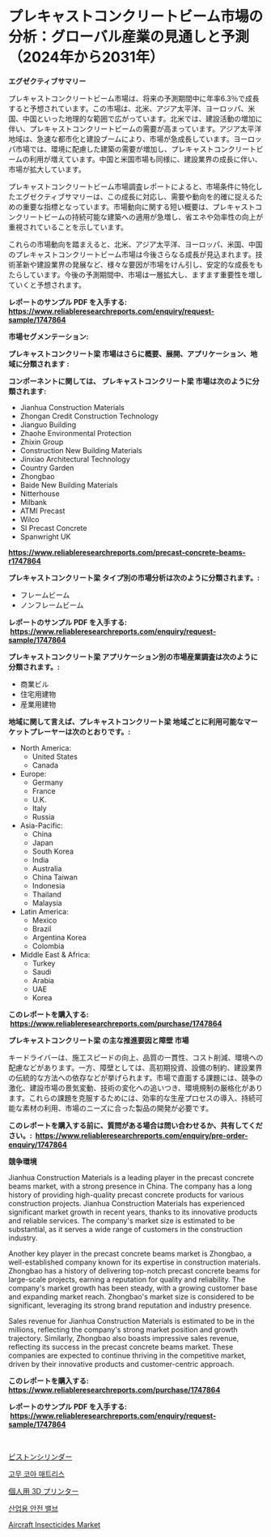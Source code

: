 <p><h1>プレキャストコンクリートビーム市場の分析：グローバル産業の見通しと予測（2024年から2031年）</h1></p><p><strong>エグゼクティブサマリー</strong></p>
<p><p>プレキャストコンクリートビーム市場は、将来の予測期間中に年率6.3％で成長すると予想されています。この市場は、北米、アジア太平洋、ヨーロッパ、米国、中国といった地理的な範囲で広がっています。北米では、建設活動の増加に伴い、プレキャストコンクリートビームの需要が高まっています。アジア太平洋地域は、急速な都市化と建設ブームにより、市場が急成長しています。ヨーロッパ市場では、環境に配慮した建築の需要が増加し、プレキャストコンクリートビームの利用が増えています。中国と米国市場も同様に、建設業界の成長に伴い、市場が拡大しています。</p><p>プレキャストコンクリートビーム市場調査レポートによると、市場条件に特化したエグゼクティブサマリーは、この成長に対応し、需要や動向を的確に捉えるための重要な指標となっています。市場動向に関する短い概要は、プレキャストコンクリートビームの持続可能な建築への適用が急増し、省エネや効率性の向上が重視されていることを示しています。</p><p>これらの市場動向を踏まえると、北米、アジア太平洋、ヨーロッパ、米国、中国のプレキャストコンクリートビーム市場は今後さらなる成長が見込まれます。技術革新や建設業界の発展など、様々な要因が市場をけん引し、安定的な成長をもたらしています。今後の予測期間中、市場は一層拡大し、ますます重要性を増していくと予想されます。</p></p>
<p><strong>レポートのサンプル PDF を入手する: <a href="https://www.reliableresearchreports.com/enquiry/request-sample/1747864">https://www.reliableresearchreports.com/enquiry/request-sample/1747864</a></strong></p>
<p><strong>市場セグメンテーション:</strong></p>
<p><strong> プレキャストコンクリート梁 市場はさらに概要、展開、アプリケーション、地域に分類されます :</strong></p>
<p><strong>コンポーネントに関しては、 プレキャストコンクリート梁 市場は次のように分類されます: &nbsp;</strong></p>
<p><ul><li>Jianhua Construction Materials</li><li>Zhongan Credit Construction Technology</li><li>Jianguo Building</li><li>Zhaohe Environmental Protection</li><li>Zhixin Group</li><li>Construction New Building Materials</li><li>Jinxiao Architectural Technology</li><li>Country Garden</li><li>Zhongbao</li><li>Baide New Building Materials</li><li>Nitterhouse</li><li>Milbank</li><li>ATMI Precast</li><li>Wilco</li><li>SI Precast Concrete</li><li>Spanwright UK</li></ul></p>
<p><strong><a href="https://www.reliableresearchreports.com/precast-concrete-beams-r1747864">https://www.reliableresearchreports.com/precast-concrete-beams-r1747864</a></strong></p>
<p><strong> プレキャストコンクリート梁 タイプ別の市場分析は次のように分類されます。:</strong></p>
<p><ul><li>フレームビーム</li><li>ノンフレームビーム</li></ul></p>
<p><strong>レポートのサンプル PDF を入手する: &nbsp;<a href="https://www.reliableresearchreports.com/enquiry/request-sample/1747864">https://www.reliableresearchreports.com/enquiry/request-sample/1747864</a></strong></p>
<p><strong> プレキャストコンクリート梁 アプリケーション別の市場産業調査は次のように分類されます。:</strong></p>
<p><ul><li>商業ビル</li><li>住宅用建物</li><li>産業用建物</li></ul></p>
<p><strong>地域に関して言えば、プレキャストコンクリート梁 地域ごとに利用可能なマーケットプレーヤーは次のとおりです。:</strong></p>
<p><ul>
    <li>
        North America:
        <ul>
            <li>United States</li>
            <li>Canada</li>
        </ul>
    </li>
    <li>
        Europe:
        <ul>
            <li>Germany</li>
            <li>France</li>
            <li>U.K.</li>
            <li>Italy</li>
            <li>Russia</li>
        </ul>
    </li>
    <li>
        Asia-Pacific:
        <ul>
            <li>China</li>
            <li>Japan</li>
            <li>South Korea</li>
            <li>India</li>
            <li>Australia</li>
            <li>China Taiwan</li>
            <li>Indonesia</li>
            <li>Thailand</li>
            <li>Malaysia</li>
        </ul>
    </li>
    <li>
        Latin America:
        <ul>
            <li>Mexico</li>
            <li>Brazil</li>
            <li>Argentina Korea</li>
            <li>Colombia</li>
        </ul>
    </li>
    <li>
        Middle East & Africa:
        <ul>
            <li>Turkey</li>
            <li>Saudi</li>
            <li>Arabia</li>
            <li>UAE</li>
            <li>Korea</li>
        </ul>
    </li>
    </ul></p>
<p><strong>このレポートを購入する: &nbsp;<a href="https://www.reliableresearchreports.com/purchase/1747864">https://www.reliableresearchreports.com/purchase/1747864</a></strong></p>
<p><strong>プレキャストコンクリート梁 の主な推進要因と障壁 市場</strong></p>
<p><p>キードライバーは、施工スピードの向上、品質の一貫性、コスト削減、環境への配慮などがあります。一方、障壁としては、高初期投資、設備の制約、建設業界の伝統的な方法への依存などが挙げられます。市場で直面する課題には、競争の激化、建設市場の景気変動、技術の変化への追いつき、環境規制の厳格化があります。これらの課題を克服するためには、効率的な生産プロセスの導入、持続可能な素材の利用、市場のニーズに合った製品の開発が必要です。</p></p>
<p><strong>このレポートを購入する前に、質問がある場合は問い合わせるか、共有してください。:&nbsp; <a href="https://www.reliableresearchreports.com/enquiry/pre-order-enquiry/1747864">https://www.reliableresearchreports.com/enquiry/pre-order-enquiry/1747864</a></strong></p>
<p><strong>競争環境</strong></p>
<p><p>Jianhua Construction Materials is a leading player in the precast concrete beams market, with a strong presence in China. The company has a long history of providing high-quality precast concrete products for various construction projects. Jianhua Construction Materials has experienced significant market growth in recent years, thanks to its innovative products and reliable services. The company's market size is estimated to be substantial, as it serves a wide range of customers in the construction industry.</p><p>Another key player in the precast concrete beams market is Zhongbao, a well-established company known for its expertise in construction materials. Zhongbao has a history of delivering top-notch precast concrete beams for large-scale projects, earning a reputation for quality and reliability. The company's market growth has been steady, with a growing customer base and expanding market reach. Zhongbao's market size is considered to be significant, leveraging its strong brand reputation and industry presence.</p><p>Sales revenue for Jianhua Construction Materials is estimated to be in the millions, reflecting the company's strong market position and growth trajectory. Similarly, Zhongbao also boasts impressive sales revenue, reflecting its success in the precast concrete beams market. These companies are expected to continue thriving in the competitive market, driven by their innovative products and customer-centric approach.</p></p>
<p><strong>このレポートを購入する: &nbsp; <a href="https://www.reliableresearchreports.com/purchase/1747864">https://www.reliableresearchreports.com/purchase/1747864</a></strong></p>
<p><strong>レポートのサンプル PDF を入手する: &nbsp;<a href="https://www.reliableresearchreports.com/enquiry/request-sample/1747864">https://www.reliableresearchreports.com/enquiry/request-sample/1747864</a></strong><strong></strong></p>
<p>&nbsp;</p>
<p><p><a href="https://medium.com/@chrispcreem58/%E3%83%94%E3%82%B9%E3%83%88%E3%83%B3%E3%82%B7%E3%83%AA%E3%83%B3%E3%83%80%E3%83%BC%E3%83%9E%E3%83%BC%E3%82%B1%E3%83%83%E3%83%88%E3%81%AE%E5%88%86%E6%9E%90%E3%81%A8-2024%E5%B9%B4%E3%81%8B%E3%82%892031%E5%B9%B4%E3%81%BE%E3%81%A7%E3%81%AE%E4%BA%88%E6%B8%AC%E3%81%95%E3%82%8C%E3%81%9F%E3%82%B5%E3%82%A4%E3%82%BA-59cb2d1ec5dc">ピストンシリンダー</a></p><p><a href="https://medium.com/@alexemumu2022/%EA%B3%A0%EB%AC%B4-%EC%BD%94%EC%9D%B4%EC%96%B4-%EB%A7%A4%ED%8A%B8%EB%A6%AC%EC%8A%A4-%EC%8B%9C%EC%9E%A5-%EC%84%B1%EA%B3%B5%EC%A0%81%EC%9D%B8-%EB%B9%84%EC%A6%88%EB%8B%88%EC%8A%A4-%EC%A0%84%EB%9E%B5%EC%9D%98-%EC%97%B4%EC%87%A0-2031%EB%85%84%EA%B9%8C%EC%A7%80-%EC%98%88%EC%B8%A1-51aad8c78151">고무 코아 매트리스</a></p><p><a href="https://medium.com/@isabeleterson7845/%E5%80%8B%E4%BA%BA%E5%90%91%E3%81%913d%E3%83%97%E3%83%AA%E3%83%B3%E3%82%BF%E3%83%BC%E5%B8%82%E5%A0%B4%E8%A6%8F%E6%A8%A1-%E5%B8%82%E5%A0%B4%E5%8B%95%E5%90%91%E3%81%8A%E3%82%88%E3%81%B3%E5%B8%82%E5%A0%B4%E4%BA%88%E6%B8%AC-2024%E5%B9%B4%E3%81%8B%E3%82%892031%E5%B9%B4%E3%81%BE%E3%81%A7-f074d7d318d8">個人用 3D プリンター</a></p><p><a href="https://medium.com/@koleledner/%EC%82%B0%EC%97%85-%EC%95%88%EC%A0%84-%EB%B0%B8%EB%B8%8C-%EC%8B%9C%EC%9E%A5%EC%9D%80-%EC%8B%9C%EC%9E%A5-%EC%A0%90%EC%9C%A0%EC%9C%A8-%EA%B7%9C%EB%AA%A8-%EB%B0%8F-2031%EB%85%84%EA%B9%8C%EC%A7%80%EC%9D%98-%EC%98%88%EC%83%81-%EC%98%88%EC%B8%A1%EC%97%90-%EC%B4%88%EC%A0%90%EC%9D%84-%EB%A7%9E%EC%B6%94%EA%B3%A0-%EC%9E%88%EC%8A%B5%EB%8B%88%EB%8B%A4-a5c9ab143842">산업용 안전 밸브</a></p><p><a href="https://www.linkedin.com/pulse/aircraft-insecticides-market-size-share-amp-trends-analysis-cnb7e?trackingId=RITIvCqup%2F%2FVLAC%2BvqyoOQ%3D%3D">Aircraft Insecticides Market</a></p></p>